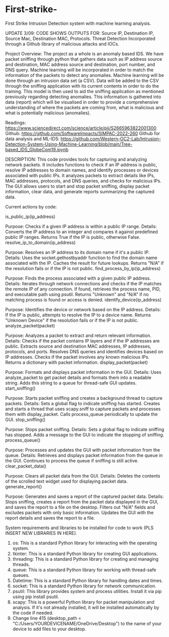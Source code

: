 # First-strike-
First Strike Intrusion Detection system with machine learning analysis. 

UPDATE 3/09:  CODE SHOWS OUTPUTS FOR: 
Source IP, Destination IP, Source Mac, Destination MAC, Protocols. 
Threat Detection Incorporated through a Github library of malicious attacks and IOCs. 


Project Overview: The project as a whole is an anomaly based IDS. We have packet sniffing through python that gathers data such as IP address source and destination, MAC address source and destination, port number, and DNS query. Machine learning will be incorporated in order to match the information of the packets to detect any anomalies. Machine learning will be done through an intrusion data set (a CSV). Data will be added to the CSV through the sniffing application with its current contents in order to do the training. This model is then used to aid the sniffing application as mentioned previously regarding detecting anomalies. This information is gathered into data (report) which will be visualised in order to provide a comprehensive understanding of where the packets are coming from, what is malicious and what is potentially malicious (anomalies).


Readings: https://www.sciencedirect.com/science/article/pii/S2665963822001300
Github: https://github.com/SoftwareImpacts/SIMPAC-2022-260
Github for data analysis and ML-IDS: https://github.com/Western-OC2-Lab/Intrusion-Detection-System-Using-Machine-Learning/blob/main/Tree-based_IDS_GlobeCom19.ipynb


DESCRIPTION: This code provides tools for capturing and analyzing network packets. It includes functions to check if an IP address is public, resolve IP addresses to domain names, and identify processes or devices associated with public IPs. It analyzes packets to extract details like IPs, MAC addresses, protocols, and DNS queries, and checks for malicious IPs. The GUI allows users to start and stop packet sniffing, display packet information, clear data, and generate reports summarizing the captured data.


Current actions by code:

is_public_ip(ip_address)

Purpose: Checks if a given IP address is within a public IP range.
Details: Converts the IP address to an integer and compares it against predefined public IP ranges. Returns True if the IP is public, otherwise False.
resolve_ip_to_domain(ip_address)

Purpose: Resolves an IP address to its domain name if it's a public IP.
Details: Uses the socket.gethostbyaddr function to find the domain name associated with the IP. Caches the result for future lookups. Returns "N/A" if the resolution fails or if the IP is not public.
find_process_by_ip(ip_address)

Purpose: Finds the process associated with a given public IP address.
Details: Iterates through network connections and checks if the IP matches the remote IP of any connection. If found, retrieves the process name, PID, and executable path using psutil. Returns "Unknown" and "N/A" if no matching process is found or access is denied.
identify_device(ip_address)

Purpose: Identifies the device or network based on the IP address.
Details: If the IP is public, attempts to resolve the IP to a device name. Returns "Unknown Device" if the resolution fails or if the IP is not public.
analyze_packet(packet)

Purpose: Analyzes a packet to extract and return relevant information.
Details: Checks if the packet contains IP layers and if the IP addresses are public. Extracts source and destination MAC addresses, IP addresses, protocols, and ports. Resolves DNS queries and identifies devices based on IP addresses. Checks if the packet involves any known malicious IPs. Returns a dictionary with packet information.
display_packet(packet)

Purpose: Formats and displays packet information in the GUI.
Details: Uses analyze_packet to get packet details and formats them into a readable string. Adds this string to a queue for thread-safe GUI updates.
start_sniffing()

Purpose: Starts packet sniffing and creates a background thread to capture packets.
Details: Sets a global flag to indicate sniffing has started. Creates and starts a thread that uses scapy.sniff to capture packets and processes them with display_packet. Calls process_queue periodically to update the GUI.
stop_sniffing()

Purpose: Stops packet sniffing.
Details: Sets a global flag to indicate sniffing has stopped. Adds a message to the GUI to indicate the stopping of sniffing.
process_queue()

Purpose: Processes and updates the GUI with packet information from the queue.
Details: Retrieves and displays packet information from the queue in the GUI. Continues to process the queue if sniffing is still active.
clear_packet_data()

Purpose: Clears all packet data from the GUI.
Details: Deletes the contents of the scrolled text widget used for displaying packet data.
generate_report()

Purpose: Generates and saves a report of the captured packet data.
Details: Stops sniffing, creates a report from the packet data displayed in the GUI, and saves the report to a file on the desktop. Filters out "N/A" fields and excludes packets with only basic information. Updates the GUI with the report details and saves the report to a file.

System requirements and libraries to be installed for code to work (PLS INSERT NEW LIBRARIES IN HERE). 

1. os: This is a standard Python library for interacting with the operating system.
2. tkinter: This is a standard Python library for creating GUI applications.
3. threading: This is a standard Python library for creating and managing threads.
4. queue: This is a standard Python library for working with thread-safe queues.
5. Datetime: This is a standard Python library for handling dates and times.
6. socket: This is a standard Python library for network communication.
8. psutil: This library provides system and process utilities. Install it via pip using pip install psutil.
9. scapy: This is a powerful Python library for packet manipulation and analysis. If it's not already installed, it will be installed automatically by the code if needed.
10. Change line 415  (desktop_path = "C:/Users/YOURDEVICENAME/OneDrive/Desktop") to the name of your device to add files to your desktop. 
